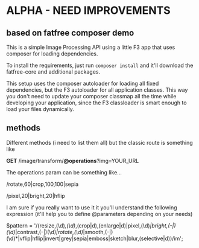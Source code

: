 # ALPHA - NEED IMPROVEMENTS

## based on fatfree composer demo

This is a simple Image Processing API using a little F3 app that uses composer for loading dependencies.

To install the requirements, just run `composer install` and it'll download the fatfree-core and additional packages.

This setup uses the composer autoloader for loading all fixed dependencies, but the F3 autoloader for all application classes. 
This way you don't need to update your composer classmap all the time while developing your application, since the F3 classloader is smart enough to load your files dynamically. 

## methods 

Different methods (i need to list them all) but the classic route is something like

**GET** /image/transform/**@operations**?img=YOUR_URL 

The operations param can be something like... 

/rotate,60|crop,100,100|sepia

/pixel,20|bright,20|hflip

I am sure if you really want to use it it you'll understand the following expression (it'll help you to define @parameters depending on your needs)

 $pattern = '/(resize,(\d)*,(\d)*,(crop|d),(enlarge|d)|pixel,(\d)*|bright,(-|)(\d)*|contrast,(-|)(\d)*|rotate,(\d)*|smooth,(-|)(\d)*|vflip|hflip|invert|grey|sepia|emboss|sketch|blur,(selective|d))/im';
